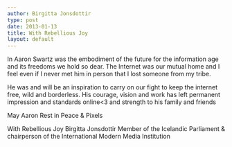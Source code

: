 ```yaml
---
author: Birgitta Jonsdottir
type: post
date: 2013-01-13
title: With Rebellious Joy
layout: default
---
```

In Aaron Swartz was the embodiment of the future for the information age and its freedoms we hold so dear. The Internet was our mutual home and I feel even if I never met him in person that I lost someone from my tribe.

He was and will be an inspiration to carry on our fight to keep the internet free, wild and borderless. His courage, vision and work has left permanent impression and standards online<3 and strength to his family and friends

May Aaron Rest in Peace & Pixels

With Rebellious Joy
Birgitta Jonsdottir
Member of the Icelandic Parliament & chairperson of the International Modern Media Institution
